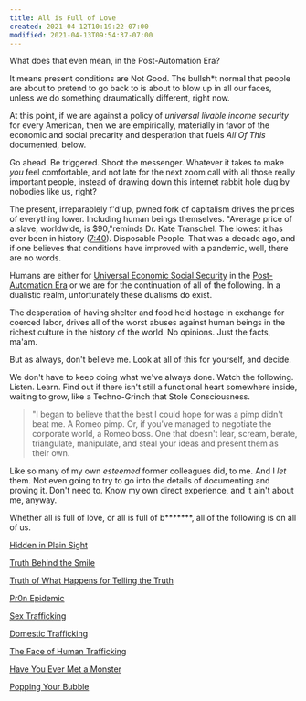 ```yaml
---
title: All is Full of Love
created: 2021-04-12T10:19:22-07:00
modified: 2021-04-13T09:54:37-07:00
---
```


What does that even mean, in the Post-Automation Era?

It means present conditions are Not Good. The bullsh*t normal that people are about to pretend to go back to is about to blow up in all our faces, unless we do something draumatically different, right now.

At this point, if we are against a policy of _universal livable income security_ for every American, then we are empirically, materially in favor of the economic and social precarity and desperation that fuels *All Of This* documented, below.

Go ahead. Be triggered. Shoot the messenger. Whatever it takes to make _you_ feel comfortable, and not late for the next zoom call with all those really important people, instead of drawing down this internet rabbit hole dug by nobodies like us, right?

The present, irreparablely f'd'up, pwned fork of capitalism drives the prices of everything lower. Including human beings themselves. "Average price of a slave, worldwide, is $90,"reminds Dr. Kate Transchel. The lowest it has ever been in history ([7:40](https://youtu.be/Sm3UfctR5ZA?t=7m40s)). Disposable People. That was a decade ago, and if one believes that conditions have improved with a pandemic, well, there are no words.

Humans are either for [Universal Economic Social Security](https://reddit.com/r/BasicIncome) in the [Post-Automation Era](https://postautomationera.com/) or we are for the continuation of all of the following. In a dualistic realm, unfortunately these dualisms do exist.

The desperation of having shelter and food held hostage in exchange for coerced labor, drives all of the worst abuses against human beings in the richest culture in the history of the world. No opinions. Just the facts, ma'am.

But as always, don't believe me. Look at all of this for yourself, and decide.

We don't have to keep doing what we've always done. Watch the following. Listen. Learn. Find out if there isn't still a functional heart somewhere inside, waiting to grow, like a Techno-Grinch that Stole Consciousness.

> "I began to believe that the best I could hope for was a pimp didn't beat me. A Romeo pimp. Or, if you've managed to negotiate the corporate world, a Romeo boss. One that doesn't lear, scream, berate, triangulate, manipulate, and steal your ideas and present them as their own.

Like so many of my own _esteemed_ former colleagues did, to me. And I _let_ them. Not even going to try to go into the details of documenting and proving it. Don't need to. Know my own direct experience, and it ain't about me, anyway.

Whether all is full of love, or all is full of b*******, all of the following is on all of us.

[Hidden in Plain Sight](https://youtu.be/Sm3UfctR5ZA)

[Truth Behind the Smile](https://youtu.be/n9_REwV8zfU)

[Truth of What Happens for Telling the Truth](https://www.newschannel5.com/news/newschannel-5-investigates/the-das-deals/prosecutor-speaks-out-after-getting-fired-by-funk)

[Pr0n Epidemic](https://youtu.be/DBTb71UzPmY)

[Sex Trafficking](https://youtu.be/Rg6xCRemYw4)

[Domestic Trafficking](https://youtu.be/nh1emIVHy8g)

[The Face of Human Trafficking](https://youtu.be/Lh1LsxWloTU)

[Have You Ever Met a Monster](https://youtu.be/IV5jbi7otx0)

[Popping Your Bubble](https://youtu.be/O-N-c1StpJA)




